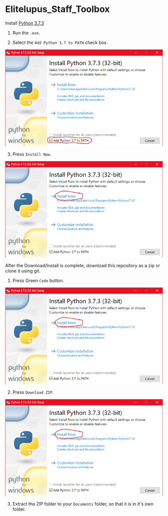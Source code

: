 # Elitelupus_Staff_Toolbox

Install [Python 3.7.3](https://www.python.org/ftp/python/3.7.3/python-3.7.3.exe)

1. Run the `.exe`.

2. Select the `Add Python 3.7 to PATH` check box.

![Python Add To Path](https://github.com/connorhess/Elitelupus_Staff_Toolbox/blob/main/resources/python_step_2.png "Add to PATH")

3. Press `Install Now`.

![Install Now](https://github.com/connorhess/Elitelupus_Staff_Toolbox/blob/main/resources/python_step_3.PNG "Install Now")


After the Download/Install is complete, download this repository as a zip or clone it using git.

1. Press Green `Code` button.

![Press Code](https://github.com/connorhess/Elitelupus_Staff_Toolbox/blob/main/resources/python_step_3.PNG "Code")

2. Press `Download ZIP`.

![Download ZIP](https://github.com/connorhess/Elitelupus_Staff_Toolbox/blob/main/resources/python_step_3.PNG "Download ZIP")

3. Extract the ZIP folder to your `Documents` folder, so that it is in it's own folder.


